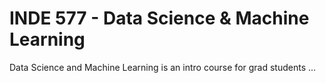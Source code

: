 # INDE 577 - Data Science & Machine Learning

Data Science and Machine Learning is an intro course for grad students ...